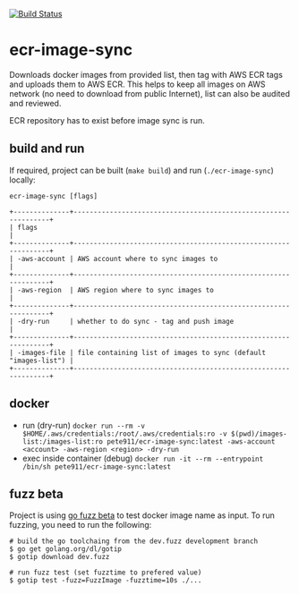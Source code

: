 [![Build Status](https://www.travis-ci.com/pete911/ecr-image-sync.svg?branch=main)](https://www.travis-ci.com/pete911/ecr-image-sync)

# ecr-image-sync

Downloads docker images from provided list, then tag with AWS ECR tags and uploads them to AWS ECR. This helps to keep
all images on AWS network (no need to download from public Internet), list can also be audited and reviewed.

ECR repository has to exist before image sync is run.

## build and run

If required, project can be built (`make build`) and run (`./ecr-image-sync`) locally:
```
ecr-image-sync [flags]
```
```
+--------------+----------------------------------------------------------------+
| flags                                                                         |
+--------------+----------------------------------------------------------------+
| -aws-account | AWS account where to sync images to                            |
+--------------+----------------------------------------------------------------+
| -aws-region  | AWS region where to sync images to                             |
+--------------+----------------------------------------------------------------+
| -dry-run     | whether to do sync - tag and push image                        |
+--------------+----------------------------------------------------------------+
| -images-file | file containing list of images to sync (default "images-list") |
+--------------+----------------------------------------------------------------+
```

## docker

 - run (dry-run) `docker run --rm -v $HOME/.aws/credentials:/root/.aws/credentials:ro -v $(pwd)/images-list:/images-list:ro pete911/ecr-image-sync:latest -aws-account <account> -aws-region <region> -dry-run`
 - exec inside container (debug) `docker run -it --rm --entrypoint /bin/sh pete911/ecr-image-sync:latest`

## fuzz beta

Project is using [go fuzz beta](https://blog.golang.org/fuzz-beta) to test docker image name as input. To run fuzzing,
you need to run the following:

```
# build the go toolchaing from the dev.fuzz development branch
$ go get golang.org/dl/gotip
$ gotip download dev.fuzz

# run fuzz test (set fuzztime to prefered value)
$ gotip test -fuzz=FuzzImage -fuzztime=10s ./...
```
